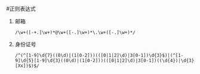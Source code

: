 #正则表达式

1. 邮箱
    ```
    /\w+([-+.]\w+)*@\w+([-.]\w+)*\.\w+([-.]\w+)*/
    ```

2. 身份证号
     ```
     /^(^[1-9]\d{7}((0\d)|(1[0-2]))(([0|1|2]\d)|3[0-1])\d{3}$)|(^[1-9]\d{5}[1-9]\d{3}((0\d)|(1[0-2]))(([0|1|2]\d)|3[0-1])((\d{4})|\d{3}[Xx])$)$/
     ```